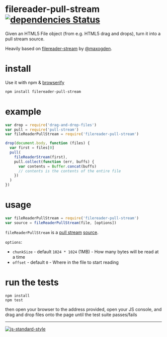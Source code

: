 # filereader-pull-stream [![dependencies Status](https://david-dm.org/tableflip/filereader-pull-stream/status.svg)](https://david-dm.org/tableflip/filereader-pull-stream)

Given an HTML5 File object (from e.g. HTML5 drag and drops), turn it into a pull stream source.

Heavily based on [filereader-stream](https://github.com/maxogden/filereader-stream) by [@maxogden](https://github.com/maxogden).

# install

Use it with npm & [browserify](https://github.com/substack/node-browserify)

```bash
npm install filereader-pull-stream
```

# example

```js
var drop = require('drag-and-drop-files')
var pull = require('pull-stream')
var fileReaderPullStream = require('filereader-pull-stream')

drop(document.body, function (files) {
  var first = files[0]
  pull(
    fileReaderStream(first),
    pull.collect(function (err, buffs) {
      var contents = Buffer.concat(buffs)
      // contents is the contents of the entire file
    })
  )
})

```

# usage

```js
var fileReaderPullStream = require('filereader-pull-stream')
var source = fileReaderPullStream(file, [options])
```

`fileReaderPullStream` is a [pull stream](https://github.com/pull-stream/pull-stream) [source](https://github.com/pull-stream/pull-stream#source-aka-readable).

`options`:

* `chunkSize` - default `1024 * 1024` (1MB) - How many bytes will be read at a time
* `offset` - default `0` - Where in the file to start reading

# run the tests

```
npm install
npm test
```

then open your browser to the address provided, open your JS console, and drag and drop files onto the page until the test suite passes/fails

---

[![js-standard-style](https://cdn.rawgit.com/feross/standard/master/badge.svg)](https://github.com/feross/standard)
